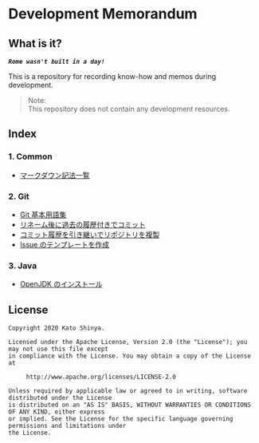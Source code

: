 # Development Memorandum

## What is it?

**_`Rome wasn't built in a day!`_**

This is a repository for recording know-how and memos during development.

> Note:<br>
> This repository does not contain any development resources.

## Index

### 1. Common

- [マークダウン記法一覧](https://github.com/myConsciousness/dev-memorandum/blob/master/common/%E3%83%9E%E3%83%BC%E3%82%AF%E3%83%80%E3%82%A6%E3%83%B3%E8%A8%98%E6%B3%95%E4%B8%80%E8%A6%A7.md)

### 2. Git

- [Git 基本用語集](https://github.com/myConsciousness/dev-memorandum/blob/master/development/git/%E5%9F%BA%E6%9C%AC%E7%94%A8%E8%AA%9E%E9%9B%86.md)
- [リネーム後に過去の履歴付きでコミット](https://github.com/myConsciousness/dev-memorandum/blob/master/development/git/%E3%83%AA%E3%83%8D%E3%83%BC%E3%83%A0%E5%BE%8C%E3%81%AB%E9%81%8E%E5%8E%BB%E3%81%AE%E5%B1%A5%E6%AD%B4%E4%BB%98%E3%81%8D%E3%81%A7%E3%82%B3%E3%83%9F%E3%83%83%E3%83%88.md)
- [コミット履歴を引き継いでリポジトリを複製](https://github.com/myConsciousness/dev-memorandum/blob/master/development/git/%E3%82%B3%E3%83%9F%E3%83%83%E3%83%88%E5%B1%A5%E6%AD%B4%E3%82%92%E5%BC%95%E3%81%8D%E7%B6%99%E3%81%84%E3%81%A7%E3%83%AA%E3%83%9D%E3%82%B8%E3%83%88%E3%83%AA%E3%82%92%E8%A4%87%E8%A3%BD.md)
- [Issue のテンプレートを作成](https://github.com/myConsciousness/dev-memorandum/blob/master/development/git/Issue%E3%81%AE%E3%83%86%E3%83%B3%E3%83%97%E3%83%AC%E3%83%BC%E3%83%88%E3%82%92%E4%BD%9C%E6%88%90%E3%81%99%E3%82%8B.md)

### 3. Java

- [OpenJDK のインストール](https://github.com/myConsciousness/dev-memorandum/blob/master/development/java/OpenJDK%E3%81%AE%E3%82%A4%E3%83%B3%E3%82%B9%E3%83%88%E3%83%BC%E3%83%AB.md)

## License

```
Copyright 2020 Kato Shinya.

Licensed under the Apache License, Version 2.0 (the "License"); you may not use this file except
in compliance with the License. You may obtain a copy of the License at

     http://www.apache.org/licenses/LICENSE-2.0

Unless required by applicable law or agreed to in writing, software distributed under the License
is distributed on an "AS IS" BASIS, WITHOUT WARRANTIES OR CONDITIONS OF ANY KIND, either express
or implied. See the License for the specific language governing permissions and limitations under
the License.
```
